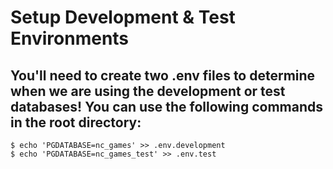 # Setup Development & Test Environments

## You'll need to create two .env files to determine when we are using the development or test databases! You can use the following commands in the root directory:
```
$ echo 'PGDATABASE=nc_games' >> .env.development
$ echo 'PGDATABASE=nc_games_test' >> .env.test
```